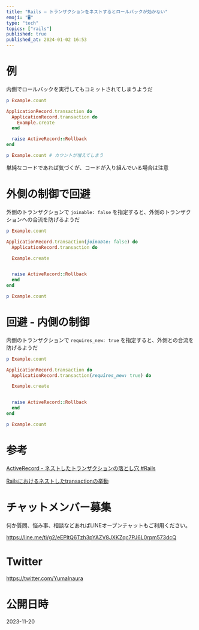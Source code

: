 ```yaml
---
title: "Rails – トランザクションをネストするとロールバックが効かない"
emoji: "🖥"
type: "tech"
topics: ["rails"]
published: true
published_at: 2024-01-02 16:53
---
```


# 例


内側でロールバックを実行してもコミットされてしまうようだ

```rb
p Example.count

ApplicationRecord.transaction do
  ApplicationRecord.transaction do
    Example.create
  end

  raise ActiveRecord::Rollback
end

p Example.count # カウントが増えてしまう
```

単純なコードであれば気づくが、コードが入り組んでいる場合は注意

# 外側の制御で回避

外側のトランザクションで  `joinable: false` を指定すると、外側のトランザクションへの合流を防げるようだ

```rb
p Example.count

ApplicationRecord.transaction(joinable: false) do
  ApplicationRecord.transaction do

  Example.create


  raise ActiveRecord::Rollback
  end
end

p Example.count
```

# 回避 - 内側の制御

内側のトランザクションで `requires_new: true` を指定すると、外側との合流を防げるようだ

```rb
p Example.count

ApplicationRecord.transaction do
  ApplicationRecord.transaction(requires_new: true) do

  Example.create


  raise ActiveRecord::Rollback
  end
end

p Example.count
```

# 参考

[ActiveRecord - ネストしたトランザクションの落とし穴 #Rails](https://qiita.com/jnchito/items/930575c18679a5dbe1a0)


[Railsにおけるネストしたtransactionの挙動](https://zenn.dev/merda/articles/cbe2fdfd97ee75)



# チャットメンバー募集


何か質問、悩み事、相談などあればLINEオープンチャットもご利用ください。

https://line.me/ti/g2/eEPltQ6Tzh3pYAZV8JXKZqc7PJ6L0rpm573dcQ


# Twitter

https://twitter.com/YumaInaura


# 公開日時

2023-11-20
